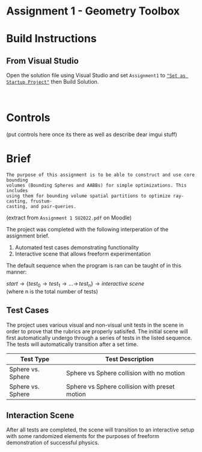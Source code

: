 # Assignment 1 - Geometry Toolbox

# Build Instructions

## From Visual Studio
Open the solution file using Visual Studio and set `Assignment1` to [`"Set as Startup Project"`](https://docs.microsoft.com/en-us/visualstudio/ide/how-to-set-multiple-startup-projects?view=vs-2022) then Build Solution.

<br/>

# Controls

(put controls here once its there as well as describe dear imgui stuff)

# Brief

```
The purpose of this assignment is to be able to construct and use core bounding
volumes (Bounding Spheres and AABBs) for simple optimizations. This includes
using them for bounding volume spatial partitions to optimize ray-casting, frustum-
casting, and pair-queries.
```
(extract from `Assignment 1 SU2022.pdf` on Moodle)

The project was completed with the following interperation of the assignment brief.
1. Automated test cases demonstrating functionality
1. Interactive scene that allows freeform experimentation

The default sequence when the program is ran can be taught of in this manner: <br>

$start \rightarrow \left\{test_{0} \rightarrow test_{1} \rightarrow ... \rightarrow \,test_{n}\right\}\rightarrow interactive \ scene$ <br>
(where n is the total number of tests)


## Test Cases
The project uses various visual and non-visual unit tests in the scene in order to prove that the rubrics are properly satisifed. 
The initial scene will first automatically undergo through a series of tests in the listed sequence. The tests will automatically transition after a set time.


| Test Type | Test Description  |
|--|--|
|Sphere vs. Sphere  | Sphere vs Sphere collision with no motion |
|Sphere vs. Sphere | Sphere vs Sphere collision with preset motion |


## Interaction Scene
After all tests are completed, the scene will transition to an interactive setup with some randomized elements for the purposes of freeform demonstration of successful physics.
